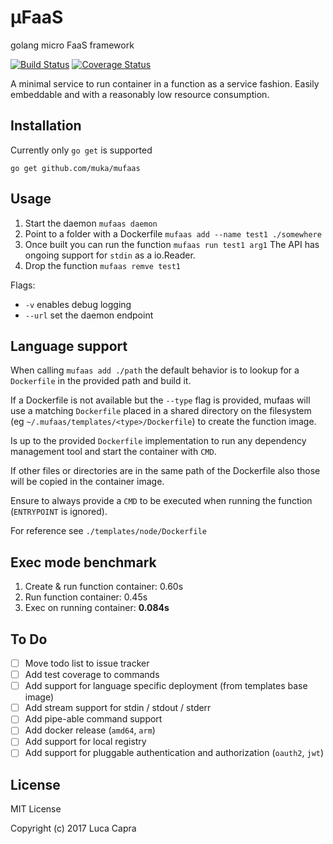 # μFaaS

golang micro FaaS framework

[![Build Status](https://travis-ci.org/muka/mufaas.svg?branch=master)](https://travis-ci.org/muka/mufaas) [![Coverage Status](https://coveralls.io/repos/github/muka/mufaas/badge.svg?branch=master)](https://coveralls.io/github/muka/mufaas?branch=master)

A minimal service to run container in a function as a service fashion. Easily embeddable and with a reasonably low resource consumption.

## Installation

Currently only `go get` is supported

`go get github.com/muka/mufaas`

## Usage

1.  Start the daemon
    `mufaas daemon`
2.  Point to a folder with a Dockerfile
    `mufaas add --name test1 ./somewhere`
3.  Once built you can run the function
    `mufaas run test1 arg1`
    The API has ongoing support for `stdin` as a io.Reader.
4.  Drop the function
    `mufaas remve test1`

Flags:

- `-v` enables debug logging
- `--url` set the daemon endpoint

## Language support

When calling `mufaas add ./path` the default behavior is to lookup for a `Dockerfile` in the provided path and build it.

If a Dockerfile is not available but the `--type` flag is provided, mufaas will use a matching `Dockerfile` placed in a shared directory on the filesystem (eg `~/.mufaas/templates/<type>/Dockerfile`) to create the function image.

Is up to the provided `Dockerfile` implementation to run any dependency management tool and start the container with `CMD`.

If other files or directories are in the same path of the Dockerfile also those will be copied in the container image.

Ensure to always provide a `CMD` to be executed when running the function (`ENTRYPOINT` is ignored).

For reference see `./templates/node/Dockerfile`

## Exec mode benchmark

1. Create & run function container: 0.60s
2. Run function container: 0.45s
3. Exec on running container: **0.084s**

## To Do

- [ ] Move todo list to issue tracker
- [ ] Add test coverage to commands
- [ ] Add support for language specific deployment (from templates base image)
- [ ] Add stream support for stdin / stdout / stderr
- [ ] Add pipe-able command support
- [ ] Add docker release (`amd64`, `arm`)
- [ ] Add support for local registry
- [ ] Add support for pluggable authentication and authorization (`oauth2`, `jwt`)

## License

MIT License

Copyright (c) 2017 Luca Capra
